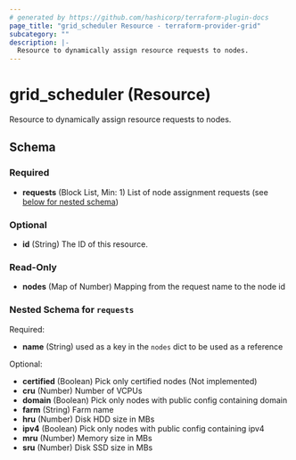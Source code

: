 ```yaml
---
# generated by https://github.com/hashicorp/terraform-plugin-docs
page_title: "grid_scheduler Resource - terraform-provider-grid"
subcategory: ""
description: |-
  Resource to dynamically assign resource requests to nodes.
---
```


# grid_scheduler (Resource)

Resource to dynamically assign resource requests to nodes.



<!-- schema generated by tfplugindocs -->
## Schema

### Required

- **requests** (Block List, Min: 1) List of node assignment requests (see [below for nested schema](#nestedblock--requests))

### Optional

- **id** (String) The ID of this resource.

### Read-Only

- **nodes** (Map of Number) Mapping from the request name to the node id

<a id="nestedblock--requests"></a>
### Nested Schema for `requests`

Required:

- **name** (String) used as a key in the `nodes` dict to be used as a reference

Optional:

- **certified** (Boolean) Pick only certified nodes (Not implemented)
- **cru** (Number) Number of VCPUs
- **domain** (Boolean) Pick only nodes with public config containing domain
- **farm** (String) Farm name
- **hru** (Number) Disk HDD size in MBs
- **ipv4** (Boolean) Pick only nodes with public config containing ipv4
- **mru** (Number) Memory size in MBs
- **sru** (Number) Disk SSD size in MBs


